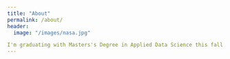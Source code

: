 ```yaml
---
title: "About"
permalink: /about/
header:
  image: "/images/nasa.jpg"

I'm graduating with Masters's Degree in Applied Data Science this fall 2020. This portfolio aims to cover my Data Science projects completed during the program.
---
```

